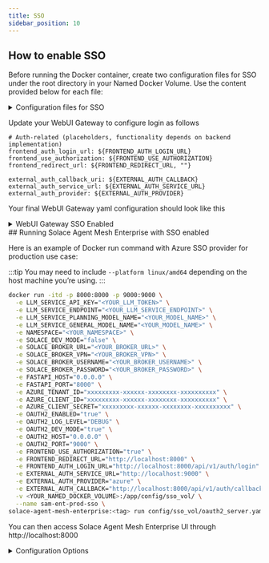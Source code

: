 ```yaml
---
title: SSO
sidebar_position: 10
---
```


## How to enable SSO

Before running the Docker container, create two configuration files for SSO under the root directory in your Named Docker Volume. Use the content provided below for each file:

<details>

<summary>Configuration files for SSO</summary>

**oauth2_server.yaml**
```yaml
---
# Example gateway configuration with OAuth2 service integration
# This shows how to configure a gateway to use the OAuth2 authentication service

log:
  stdout_log_level: INFO
  log_file_level: DEBUG
  log_file: oauth_server.log

!include ../shared_config.yaml

shared_config:
  # OAuth2 service configuration
  - oauth2_config: &oauth2_config
      enabled: true
      config_file: "configs/sso_vol/oauth2_config.yaml"
      host: ${OAUTH2_HOST, localhost}
      port: ${OAUTH2_PORT, 9000}
      ssl_cert: ""  # Optional: path to SSL certificate
      ssl_key: ""   # Optional: path to SSL private key

flows:
  # Initialize OAuth2 service
  - name: oauth2_service
    components:
      - component_name: oauth2_auth_service
        component_module: solace_agent_mesh_enterprise.components.oauth2_component
        component_config:
          <<: *oauth2_config
```

**oauth2_config.yaml**

In the oauth2_config.yaml file, uncomment the authentication provider you want to use. 
Note that the Azure provider is configured as the default option.
```yaml
---
# OAuth2 Service Configuration
# This file configures the OAuth2 authentication service that supports multiple providers
# All providers now use the unified OIDC approach with automatic endpoint discovery

# Enable or disable the OAuth2 service
enabled: ${OAUTH2_ENABLED:false}

# Development mode - enables insecure transport and relaxed token scope for local development
# Set OAUTH2_DEV_MODE=true for local development (NEVER use in production!)
development_mode: ${OAUTH2_DEV_MODE:false}

# OAuth2 providers configuration
# All providers now use the unified OIDCProvider with automatic endpoint discovery
providers:
  # Google OAuth2 provider
  # google:
  #   # OIDC issuer URL - endpoints will be discovered automatically
  #   issuer: "https://accounts.google.com"
  #   client_id: ${GOOGLE_CLIENT_ID}
  #   client_secret: ${GOOGLE_CLIENT_SECRET}
  #   redirect_uri: ${GOOGLE_REDIRECT_URI:http://localhost:8080/callback}
  #   scope: "openid email profile"

  # Azure/Microsoft OAuth2 provider
  azure:
    # Azure OIDC issuer URL includes tenant ID
    issuer: https://login.microsoftonline.com/${AZURE_TENANT_ID}/v2.0
    client_id: ${AZURE_CLIENT_ID}
    client_secret: ${AZURE_CLIENT_SECRET}
    redirect_uri: ${AZURE_REDIRECT_URI:http://localhost:8080/callback}
    scope: "openid email profile offline_access"

  # Auth0 OAuth2 provider
  # auth0:
  #   # Auth0 issuer URL
  #   issuer: ${AUTH0_ISSUER:https://your-domain.auth0.com/}
  #   client_id: ${AUTH0_CLIENT_ID}
  #   client_secret: ${AUTH0_CLIENT_SECRET}
  #   redirect_uri: ${AUTH0_REDIRECT_URI:http://localhost:8080/callback}
  #   scope: "openid email profile"
  #   # Optional: Auth0 audience for API access
  #   audience: ${AUTH0_AUDIENCE:}

  # # Okta OAuth2 provider (example)
  # okta:
  #   issuer: ${OKTA_ISSUER:https://your-okta-domain.okta.com/oauth2/default}
  #   client_id: ${OKTA_CLIENT_ID}
  #   client_secret: ${OKTA_CLIENT_SECRET}
  #   redirect_uri: ${OKTA_REDIRECT_URI:http://localhost:8080/callback}
  #   scope: "openid email profile"

  # # Keycloak OAuth2 provider (example)
  # keycloak:
  #   issuer: ${KEYCLOAK_ISSUER:https://your-keycloak.com/auth/realms/your-realm}
  #   client_id: ${KEYCLOAK_CLIENT_ID}
  #   client_secret: ${KEYCLOAK_CLIENT_SECRET}
  #   redirect_uri: ${KEYCLOAK_REDIRECT_URI:http://localhost:8080/callback}
  #   scope: "openid email profile"

  # # Generic OIDC provider (for any standard OIDC-compliant provider)
  # custom_oidc:
  #   # Just provide the issuer URL and the service will discover all endpoints
  #   issuer: ${CUSTOM_OIDC_ISSUER:https://your-provider.com}
  #   client_id: ${CUSTOM_OIDC_CLIENT_ID}
  #   client_secret: ${CUSTOM_OIDC_CLIENT_SECRET}
  #   redirect_uri: ${CUSTOM_OIDC_REDIRECT_URI:http://localhost:8080/callback}
  #   scope: "openid email profile"

# Logging configuration
logging:
  level: ${OAUTH2_LOG_LEVEL:INFO}

# Session configuration
session:
  # Session timeout in seconds (default: 1 hour)
  timeout: ${OAUTH2_SESSION_TIMEOUT:3600}

# Security configuration
security:
  # CORS settings
  cors:
    enabled: ${OAUTH2_CORS_ENABLED:true}
    origins: ${OAUTH2_CORS_ORIGINS:*}

  # Rate limiting
  rate_limit:
    enabled: ${OAUTH2_RATE_LIMIT_ENABLED:true}
    requests_per_minute: ${OAUTH2_RATE_LIMIT_RPM:60}
```

</details>

Update your WebUI Gateway to configure login as follows

```
# Auth-related (placeholders, functionality depends on backend implementation)
frontend_auth_login_url: ${FRONTEND_AUTH_LOGIN_URL}
frontend_use_authorization: ${FRONTEND_USE_AUTHORIZATION}
frontend_redirect_url: ${FRONTEND_REDIRECT_URL, ""}

external_auth_callback_uri: ${EXTERNAL_AUTH_CALLBACK}
external_auth_service_url: ${EXTERNAL_AUTH_SERVICE_URL}
external_auth_provider: ${EXTERNAL_AUTH_PROVIDER}
```

Your final WebUI Gateway yaml configuration should look like this

<details>

<summary>WebUI Gateway SSO Enabled</summary>

**webUI.yaml**
```yaml
log:
  stdout_log_level: INFO
  log_file_level: INFO
  log_file: webui_app.log


!include ../shared_config.yaml

apps:
  - name: a2a_webui_app
    app_base_path: .
    app_module: solace_agent_mesh.gateway.http_sse.app

    broker:
      <<: *broker_connection

    app_config:
      namespace: ${NAMESPACE}
      session_secret_key: "${SESSION_SECRET_KEY}"

      artifact_service: *default_artifact_service
      session_service: 
        type: "sql"
        database_url: ${WEB_UI_GATEWAY_DATABASE_URL, sqlite:///webui_gateway.db}
        default_behavior: "PERSISTENT"
      gateway_id: ${WEBUI_GATEWAY_ID}
      fastapi_host: ${FASTAPI_HOST}
      fastapi_port: ${FASTAPI_PORT}
      cors_allowed_origins: 
        - "http://localhost:3000" 
        - "http://127.0.0.1:3000"

      enable_embed_resolution: ${ENABLE_EMBED_RESOLUTION} # Enable late-stage resolution
      gateway_artifact_content_limit_bytes: ${GATEWAY_ARTIFACT_LIMIT_BYTES, 10000000} # Max size for late-stage embeds
      sse_max_queue_size: ${SSE_MAX_QUEUE_SIZE, 200} # Max size of SSE connection queues

      system_purpose: >
            The system is an AI Chatbot with agentic capabilities.
            It will use the agents available to provide information,
            reasoning and general assistance for the users in this system.
            **Always return useful artifacts and files that you create to the user.**
            Provide a status update before each tool call.
            Your external name is Agent Mesh.

      response_format: >
            Responses should be clear, concise, and professionally toned.
            Format responses to the user in Markdown using appropriate formatting.

      # --- Frontend Config Passthrough ---
      frontend_welcome_message: ${FRONTEND_WELCOME_MESSAGE}
      frontend_bot_name: ${FRONTEND_BOT_NAME}
      frontend_collect_feedback: ${FRONTEND_COLLECT_FEEDBACK}

      # Auth-related (placeholders, functionality depends on backend implementation)
      frontend_auth_login_url: ${FRONTEND_AUTH_LOGIN_URL}
      frontend_use_authorization: ${FRONTEND_USE_AUTHORIZATION}
      frontend_redirect_url: ${FRONTEND_REDIRECT_URL, ""}

      external_auth_callback_uri: ${EXTERNAL_AUTH_CALLBACK}
      external_auth_service_url: ${EXTERNAL_AUTH_SERVICE_URL}
      external_auth_provider: ${EXTERNAL_AUTH_PROVIDER}
```
</details>
## Running Solace Agent Mesh Enterprise with SSO enabled

Here is an example of Docker run command with Azure SSO provider for production use case:

:::tip
You may need to include `--platform linux/amd64` depending on the host machine you’re using.
:::

```bash
docker run -itd -p 8000:8000 -p 9000:9000 \
  -e LLM_SERVICE_API_KEY="<YOUR_LLM_TOKEN>" \
  -e LLM_SERVICE_ENDPOINT="<YOUR_LLM_SERVICE_ENDPOINT>" \
  -e LLM_SERVICE_PLANNING_MODEL_NAME="<YOUR_MODEL_NAME>" \
  -e LLM_SERVICE_GENERAL_MODEL_NAME="<YOUR_MODEL_NAME>" \
  -e NAMESPACE="<YOUR_NAMESPACE>" \
  -e SOLACE_DEV_MODE="false" \
  -e SOLACE_BROKER_URL="<YOUR_BROKER_URL>" \
  -e SOLACE_BROKER_VPN="<YOUR_BROKER_VPN>" \
  -e SOLACE_BROKER_USERNAME="<YOUR_BROKER_USERNAME>" \
  -e SOLACE_BROKER_PASSWORD="<YOUR_BROKER_PASSWORD>" \
  -e FASTAPI_HOST="0.0.0.0" \
  -e FASTAPI_PORT="8000" \
  -e AZURE_TENANT_ID="xxxxxxxxx-xxxxxx-xxxxxxxx-xxxxxxxxxx" \
  -e AZURE_CLIENT_ID="xxxxxxxxx-xxxxxx-xxxxxxxx-xxxxxxxxxx" \
  -e AZURE_CLIENT_SECRET="xxxxxxxxx-xxxxxx-xxxxxxxx-xxxxxxxxxx" \
  -e OAUTH2_ENABLED="true" \
  -e OAUTH2_LOG_LEVEL="DEBUG" \
  -e OAUTH2_DEV_MODE="true" \
  -e OAUTH2_HOST="0.0.0.0" \
  -e OAUTH2_PORT="9000" \
  -e FRONTEND_USE_AUTHORIZATION="true" \
  -e FRONTEND_REDIRECT_URL="http://localhost:8000" \
  -e FRONTEND_AUTH_LOGIN_URL="http://localhost:8000/api/v1/auth/login" \
  -e EXTERNAL_AUTH_SERVICE_URL="http://localhost:9000" \
  -e EXTERNAL_AUTH_PROVIDER="azure" \
  -e EXTERNAL_AUTH_CALLBACK="http://localhost:8000/api/v1/auth/callback" \
  -v <YOUR_NAMED_DOCKER_VOLUME>:/app/config/sso_vol/ \
  --name sam-ent-prod-sso \
solace-agent-mesh-enterprise:<tag> run config/sso_vol/oauth2_server.yaml config/webui_backend.yaml config/a2a_orchestrator.yaml config/a2a_agents.yaml
```

You can then access Solace Agent Mesh Enterprise UI through http://localhost:8000

<details>

<summary>Configuration Options</summary>

**Specify the hostname and port for the UI running in the docker container. The main UI runs on port 8000 by default. Using 0.0.0.0 as the host allows external access to the container.**

```bash
-e FASTAPI_HOST="0.0.0.0" \
-e FASTAPI_PORT="8000" \ 
```

**Enable single sign-on processing on the frontend.**

```bash
-e FRONTEND_USE_AUTHORIZATION="true" \
```

**Specify the main URL of the UI. For instance, this could be https://www.example.com**

```bash
-e FRONTEND_REDIRECT_URL="http://localhost:8000" \
```

**Set the login URL used by the main UI. For instance, this could be https://www.example.com/api/v1/auth/login**

```bash
-e FRONTEND_AUTH_LOGIN_URL="http://localhost:8000/api/v1/auth/login" \
```

**Enable the OAUTH2 server and set the log level**

```bash
-e OAUTH2_ENABLED="true" \
-e OAUTH2_LOG_LEVEL="DEBUG" \
```

**Specify the hostname and port for the authorization server running in the docker container. Using 0.0.0.0 as the host allows external access to the container.**

```bash
-e OAUTH2_HOST="0.0.0.0" \
-e OAUTH2_PORT="9000" \
```

**Specify whether the Oauth2 checks use dev mode. When dev mode is true the following environment variables are added to allow http access and relax the token scope. This MUST be set false in a production environment.**

```bash
-e OAUTH2_DEV_MODE="true" \
```
```bash
OAUTHLIB_RELAX_TOKEN_SCOPE="1"
OAUTHLIB_INSECURE_TRANSPORT="1"
```

**Configure the environment variables for your chosen authentication provider. Refer to the oauth2_config.yaml file to identify the required variables. For example, with Azure set the following**

```bash
-e AZURE_TENANT_ID="xxxxxxxxx-xxxxxx-xxxxxxxx-xxxxxxxxxx" \
-e AZURE_CLIENT_ID="xxxxxxxxx-xxxxxx-xxxxxxxx-xxxxxxxxxx" \
-e AZURE_CLIENT_SECRET="xxxxxxxxx-xxxxxx-xxxxxxxx-xxxxxxxxxx" \
```

**Configure the authorization server's public URL (accessible from outside the Docker container) and specify the OAuth2 provider’s name from oauth2_config.yaml (this example uses the azure profile):**

```bash
-e EXTERNAL_AUTH_SERVICE_URL="http://localhost:9000" \
-e EXTERNAL_AUTH_PROVIDER="azure" \
```

**Lastly, set the callback URL that your auth provider will use to redirect with the auth code. For instance, this could be https://www.example.com/api/v1/auth/callback**

```bash
-e EXTERNAL_AUTH_CALLBACK="http://localhost:8000/api/v1/auth/callback" \
```

**Note that both the main UI and authorization server ports must be mapped to the host machine, as shown in the Docker run command above:**

```bash
-p 8000:8000 -p 9000:9000 \
```

**The oauth 2 configuration files must be mounted inside the container:**

```bash
-v <YOUR_NAMED_DOCKER_VOLUME>:/app/config/sso_vol/ \
```
</details>
